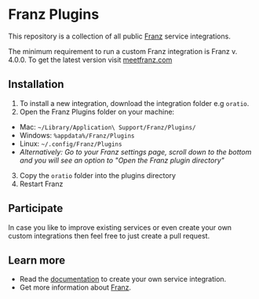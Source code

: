 # Franz Plugins

This repository is a collection of all public [Franz](http://meetfranz.com) service integrations.

The minimum requirement to run a custom Franz integration is Franz v. 4.0.0. To get the latest version visit [meetfranz.com](http://meetfranz.com)

## Installation
1. To install a new integration, download the integration folder e.g `oratio`.
2. Open the Franz Plugins folder on your machine:
  * Mac: `~/Library/Application\ Support/Franz/Plugins/`
  * Windows: `%appdata%/Franz/Plugins`
  * Linux: `~/.config/Franz/Plugins`
  * _Alternatively: Go to your Franz settings page, scroll down to the bottom and you will see an option to "Open the Franz plugin directory"_
3. Copy the `oratio` folder into the plugins directory
4. Restart Franz

## Participate
In case you like to improve existing services or even create your own custom integrations then feel free to just create a pull request.

## Learn more
* Read the [documentation](docs/integration.md) to create your own service integration.
* Get more information about [Franz](http://meetfranz.com).
